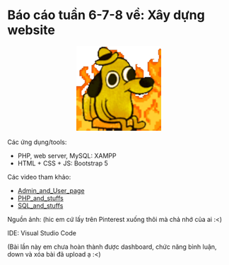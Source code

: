 # Báo cáo tuần 6-7-8 về: Xây dựng website

<p align="center">
    <img src="./sticker_3.gif" style="width: 20vw;">
<p>

Các ứng dụng/tools:
* PHP, web server, MySQL: XAMPP
* HTML + CSS + JS: Bootstrap 5

Các video tham khảo:
* [Admin_and_User_page](https://youtu.be/fC3j2U_UZrQ)
* [PHP_and_stuffs](https://youtu.be/BUCiSSyIGGU)
* [SQL_and_stuffs](https://youtu.be/nWeW3sCmD2k)

Nguồn ảnh: (hic em cứ lấy trên Pinterest xuống thôi mà chả nhớ của ai :<)

IDE: Visual Studio Code

(Bài lần này em chưa hoàn thành được dashboard, chức năng bình luận, down và xóa bài đã upload ạ :<)
